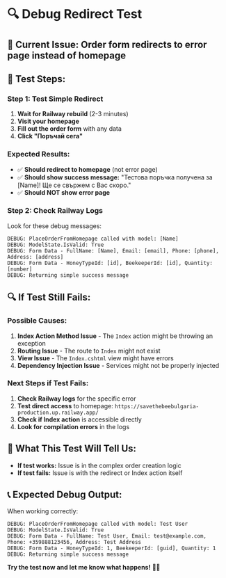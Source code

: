 # 🔍 Debug Redirect Test

## 🚨 **Current Issue:** Order form redirects to error page instead of homepage

## 🧪 **Test Steps:**

### **Step 1: Test Simple Redirect**
1. **Wait for Railway rebuild** (2-3 minutes)
2. **Visit your homepage**
3. **Fill out the order form** with any data
4. **Click "Поръчай сега"**

### **Expected Results:**
- ✅ **Should redirect to homepage** (not error page)
- ✅ **Should show success message:** "Тестова поръчка получена за [Name]! Ще се свържем с Вас скоро."
- ✅ **Should NOT show error page**

### **Step 2: Check Railway Logs**
Look for these debug messages:
```
DEBUG: PlaceOrderFromHomepage called with model: [Name]
DEBUG: ModelState.IsValid: True
DEBUG: Form Data - FullName: [Name], Email: [email], Phone: [phone], Address: [address]
DEBUG: Form Data - HoneyTypeId: [id], BeekeeperId: [id], Quantity: [number]
DEBUG: Returning simple success message
```

## 🔍 **If Test Still Fails:**

### **Possible Causes:**
1. **Index Action Method Issue** - The `Index` action might be throwing an exception
2. **Routing Issue** - The route to `Index` might not exist
3. **View Issue** - The `Index.cshtml` view might have errors
4. **Dependency Injection Issue** - Services might not be properly injected

### **Next Steps if Test Fails:**
1. **Check Railway logs** for the specific error
2. **Test direct access** to homepage: `https://savethebeebulgaria-production.up.railway.app/`
3. **Check if Index action** is accessible directly
4. **Look for compilation errors** in the logs

## 🎯 **What This Test Will Tell Us:**

- **If test works:** Issue is in the complex order creation logic
- **If test fails:** Issue is with the redirect or Index action itself

## 📞 **Expected Debug Output:**

When working correctly:
```
DEBUG: PlaceOrderFromHomepage called with model: Test User
DEBUG: ModelState.IsValid: True
DEBUG: Form Data - FullName: Test User, Email: test@example.com, Phone: +359888123456, Address: Test Address
DEBUG: Form Data - HoneyTypeId: 1, BeekeeperId: [guid], Quantity: 1
DEBUG: Returning simple success message
```

**Try the test now and let me know what happens!** 🍯🔧

